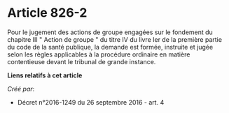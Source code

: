 # Article 826-2

Pour le jugement des actions de groupe engagées sur le fondement du chapitre III " Action de groupe " du titre IV du livre
Ier de la première partie du code de la santé publique, la demande est formée, instruite et jugée selon les règles
applicables à la procédure ordinaire en matière contentieuse devant le tribunal de grande instance.

**Liens relatifs à cet article**

_Créé par_:

  - Décret n°2016-1249 du 26 septembre 2016 - art. 4

